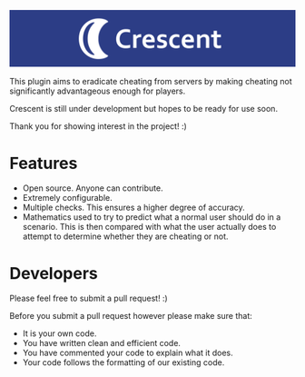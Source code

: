![Crescent Logo](/Logo.png?raw=true)

This plugin aims to eradicate cheating from servers by making cheating not significantly advantageous enough for players.

Crescent is still under development but hopes to be ready for use soon.

Thank you for showing interest in the project! :)

# Features

- Open source. Anyone can contribute.
- Extremely configurable.
- Multiple checks. This ensures a higher degree of accuracy.
- Mathematics used to try to predict what a normal user should do in a scenario. This is then compared with what the user actually does to attempt to determine whether they are cheating or not.

# Developers

Please feel free to submit a pull request! :)

Before you submit a pull request however please make sure that:

- It is your own code.
- You have written clean and efficient code.
- You have commented your code to explain what it does.
- Your code follows the formatting of our existing code.
